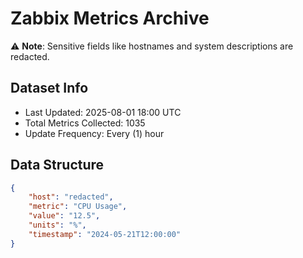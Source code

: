 # Zabbix Metrics Archive

⚠️ **Note**: Sensitive fields like hostnames and system descriptions are redacted.

## Dataset Info
- Last Updated: 2025-08-01 18:00 UTC
- Total Metrics Collected: 1035
- Update Frequency: Every (1) hour

## Data Structure
```json
{
    "host": "redacted",
    "metric": "CPU Usage",
    "value": "12.5",
    "units": "%",
    "timestamp": "2024-05-21T12:00:00"
}
```
